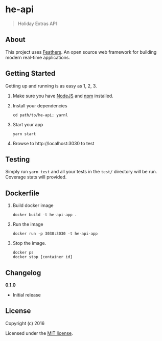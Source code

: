 # he-api

> Holiday Extras API

## About

This project uses [Feathers](http://feathersjs.com). An open source web framework for building modern real-time applications.

## Getting Started

Getting up and running is as easy as 1, 2, 3.

1. Make sure you have [NodeJS](https://nodejs.org/) and [npm](https://www.npmjs.com/) installed.
2. Install your dependencies

    ```
    cd path/to/he-api; yarnl
    ```

3. Start your app

    ```
    yarn start
    ```

4. Browse to http://localhost:3030 to test

## Testing

Simply run `yarn test` and all your tests in the `test/` directory will be run.  Coverage stats will provided.

## Dockerfile

1. Build docker image

    ```
    docker build -t he-api-app .
    ```

2. Run the image

    ```
    docker run -p 3030:3030 -t he-api-app
    ```

3. Stop the image.  

    ```
    docker ps
    docker stop [container id]
    ```

## Changelog

__0.1.0__

- Initial release

## License

Copyright (c) 2016

Licensed under the [MIT license](LICENSE).
